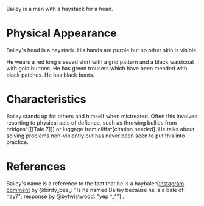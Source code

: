Bailey is a man with a haystack for a head.

# Physical Appearance
Bailey's head is a haystack. His hands are purple but no other skin is visible.

He wears a red long sleeved shirt with a grid pattern and a black waistcoat with gold buttons. He has green trousers which have been mended with black patches. He has black boots.

# Characteristics
Bailey stands up for others and himself when mistreated. Often this involves resorting to physical acts of defiance, such as throwing bullies from bridges^[[[Tale 7]]] or luggage from cliffs^[citation needed]. He talks about solving problems non-violently but has never been seen to put this into practice.

# References
Bailey's name is a reference to the fact that he is a haybale^[[Instagram comment](https://www.instagram.com/p/B2-PE3DDoE7/) by @birdy_bee_: "Is he named Bailey because he is a bale of hay?"; response by @bytwistwood: "yep ^_^"] .
